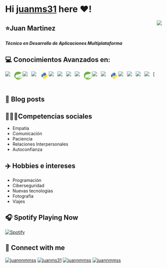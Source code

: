 # Hi [juanms31][website] here ❤️!

[<img align="right" src="https://media4.giphy.com/media/fwbZnTftCXVocKzfxR/giphy.gif?cid=ecf05e47zjajny8xddsfmi81149lf9bk0xy8ml4yun6z8cfn&rid=giphy.gif&ct=g"/>](juanms31.github.io)

## ⭐**Juan Martinez**

#### _Técnico en Desarrollo de Aplicaciones Multiplataforma_

## 💻 Conocimientos Avanzados en:

<!-- Iconos -->
[<img align="left" width="28px" src="https://cdn-icons-png.flaticon.com/128/226/226777.png">
<img align="left"  width="28px" src="https://raw.githubusercontent.com/github/explore/80688e429a7d4ef2fca1e82350fe8e3517d3494d/topics/spring-boot/spring-boot.png"/> 
<img align="left" width="28px" src="https://cdn.icon-icons.com/icons2/2107/PNG/512/file_type_maven_icon_130397.png"/> 
<img align="left" width="28px" src="https://cdn.icon-icons.com/icons2/1381/PNG/512/mysqlworkbench_93532.png"/> 
<img align="left" width="28px" src="https://raw.githubusercontent.com/github/explore/80688e429a7d4ef2fca1e82350fe8e3517d3494d/topics/python/python.png"/> 
<img align="left" width="28px" src="https://cdn.icon-icons.com/icons2/46/PNG/128/linux_penguin_animal_9362.png"/> 
<img align="left" width="28px" src="https://img.icons8.com/color/344/kali-linux.png"/> 
<img align="left" width="28px" src="https://img.icons8.com/color/344/intellij-idea.png"/> 
[<img align="left" width="28px" src="https://cdn-icons-png.flaticon.com/128/226/226777.png"/>
<img align="left"  width="28px" src="https://raw.githubusercontent.com/github/explore/80688e429a7d4ef2fca1e82350fe8e3517d3494d/topics/spring-boot/spring-boot.png"/>
<img align="left" width="28px" src="https://cdn.icon-icons.com/icons2/2107/PNG/512/file_type_maven_icon_130397.png"/>
<img align="left" width="28px" src="https://cdn.icon-icons.com/icons2/1381/PNG/512/mysqlworkbench_93532.png"/>
<img align="left" width="28px" src="https://raw.githubusercontent.com/github/explore/80688e429a7d4ef2fca1e82350fe8e3517d3494d/topics/python/python.png"/>
<img align="left" width="28px" src="https://cdn.icon-icons.com/icons2/46/PNG/128/linux_penguin_animal_9362.png"/>
<img align="left" width="28px" src="https://img.icons8.com/color/344/kali-linux.png"/>
<img align="left" width="28px" src="https://img.icons8.com/color/344/intellij-idea.png"/>
<img align="left" width="28px" src="https://img.icons8.com/officel/344/java-eclipse.png"/>]()

</br>

## 📖 **Blog posts**
<!-- BLOG-POST-LIST:START -->

<!-- BLOG-POST-LIST:END -->

## 🧑‍🤝‍🧑**Competencias sociales**

- Empatía
- Comunicación
- Paciencia
- Relaciones Interpersonales
- Autoconfianza

## ✈️ **Hobbies e intereses**
- Programación
- Ciberseguridad
- Nuevas tecnologías
- Fotografia
- Viajes

## 🎧 **Spotify Playing Now**
[![Spotify](https://spotify-now-playing-xi-eight.vercel.app/api/spotify)](https://open.spotify.com/user/martinezjuanillo31)

<!-- Social -->
## 🔗 **Connect with me**
<p align="left">
<a href="https://twitter.com/juannmmss" target="blank"><img align="center" src="https://cdn-icons-png.flaticon.com/512/1409/1409937.png" alt="juannnmmss" height="30" width=""></a> 
<a href="https://www.linkedin.com/in/jms31/" target="blank"><img align="center" src="https://cdn-icons.flaticon.com/png/512/3536/premium/3536505.png?token=exp=1642604539~hmac=0b89ffdae6f32d2368990a27c1b0c72b" alt="juanms31" height="30" width="" ></a> 
<a href="https://instagram.com/juannmmss" target="blank"><img align="center" src="https://cdn-icons-png.flaticon.com/512/2111/2111463.png" alt="juannmmss" height="30" width="" /></a>
<a href="mailto:juanms3199@gmail.com" target="blank"><img align="center" src="https://cdn-icons.flaticon.com/png/512/2504/premium/2504727.png?token=exp=1642604559~hmac=f25e0981c67f3f88092004e0e22171b2" alt="juannmmss" height="30" width=""></a>

<!-- LINKS -->
[website]: http://juanms31.github.io/
